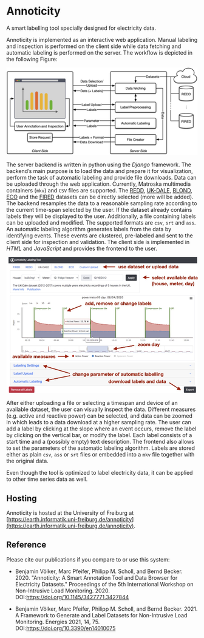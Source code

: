 # Annoticity

A smart labelling tool specially designed for electricity data.


Annoticity is implemented as an interactive web application. Manual labeling and inspection is performed on the client side while data fetching and automatic labeling is performed on the server. The workflow is depicted in the following Figure:

<img src="/docu/figures/flow.jpg">

The server backend is written in python using the _Django_ framework. The backend’s main purpose is to load the data and prepare it for visualization, perform the task of automatic labeling and provide file downloads. Data can be uploaded through the web application. Currently, Matroska multimedia containers (```mkv```) and ```CSV``` files are supported. The [REDD](http://redd.csail.mit.edu), [UK-DALE](https://data.ukedc.rl.ac.uk/browse/edc/efficiency/residential/EnergyConsumption/Domestic/UK-DALE-2017/ReadMe_DALE-2017.html), [BLOND](https://mediatum.ub.tum.de/1375836), [ECO](https://www.vs.inf.ethz.ch/res/show.html?what=eco-data) and the [FIRED](https://github.com/voelkerb/FIRED_dataset_helper) datasets can be directly selected (more will be added). The backend resamples the data to a reasonable sampling rate according to the current time-span selected by the user. If the dataset already contains labels they will be displayed to the user. Additionally, a file containing labels can be uploaded and modified. The supported formats are ```csv```, ```srt``` and ```ass```. An automatic labeling algorithm generates labels from the data by identifying events. These events are clustered, pre-labeled and sent to the client side for inspection and validation.
The client side is implemented in _HTML_ and _JavaScript_ and provides the frontend to the user. 

<img src="/docu/figures/gui.jpg">

After either uploading a file or selecting a timespan and device of an available dataset, the user can visually inspect the data. Different measures (e.g. active and reactive power) can be selected, and data can be zoomed in which leads to a data download at a higher sampling rate. The user can add a label by clicking at the slope where an event occurs, remove the label by clicking on the vertical bar, or modify the label. Each label consists of a start time and a (possibly empty) text description. The frontend also allows to set the parameters of the automatic labeling algorithm. Labels are stored either as plain ```csv```, ```ass``` or ```srt``` files or embedded into a ```mkv``` file together with the original data.

Even though the tool is optimized to label electricity data, it can be applied to other time series data as well.

## Hosting
Annoticity is hosted at the University of Freiburg at [https://earth.informatik.uni-freiburg.de/annoticity](https://earth.informatik.uni-freiburg.de/annoticity).

## Reference

Please cite our publications if you compare to or use this system:

* Benjamin Völker, Marc Pfeifer, Philipp M. Scholl, and Bernd Becker. 2020. "Annoticity: A Smart Annotation Tool and Data Browser for Electricity Datasets." Proceedings of the 5th International Workshop on Non-Intrusive Load Monitoring. 2020. DOI:https://doi.org/10.1145/3427771.3427844

* Benjamin Völker, Marc Pfeifer, Philipp M. Scholl, and Bernd Becker. 2021. A Framework to Generate and Label Datasets for Non-Intrusive Load Monitoring. Energies 2021, 14, 75. DOI:https://doi.org/10.3390/en14010075
